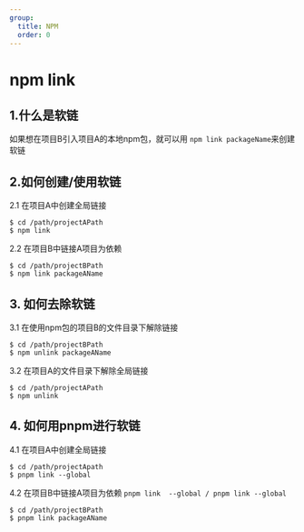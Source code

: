 ```yaml
---
group:
  title: NPM
  order: 0
---
```

# npm link

## 1.什么是软链
如果想在项目B引入项目A的本地npm包，就可以用 `npm link packageName`来创建软链 

## 2.如何创建/使用软链
2.1 在项目A中创建全局链接
```shell
$ cd /path/projectAPath
$ npm link
```
2.2 在项目B中链接A项目为依赖
```shell
$ cd /path/projectBPath
$ npm link packageAName

```
## 3. 如何去除软链
3.1 在使用npm包的项目B的文件目录下解除链接
```shell
$ cd /path/projectBPath
$ npm unlink packageAName
```
3.2 在项目A的文件目录下解除全局链接
```shell
$ cd /path/projectAPath
$ npm unlink
```

## 4. 如何用pnpm进行软链
4.1 在项目A中创建全局链接
```shell
$ cd /path/projectApath
$ pnpm link --global
```
4.2 在项目B中链接A项目为依赖 `pnpm link  --global / pnpm link --global`
```shell
$ cd /path/projectBPath
$ pnpm link packageAName
```
